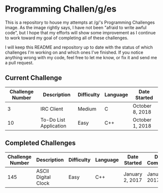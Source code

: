 # Programming Challen/g/es

This is a repository to house my attempts at /g/'s Programming Challenges image.
As the image rightly says, I have not been "afraid to write awful code", but I
hope that my efforts will show some improvement as I continue to work toward my
goal of completing all of these challenges.

I will keep this README and repository up to date with the status of which
challenges I'm working on and which ones I've finished. If you notice anything
wrong with my code, feel free to let me know, or fix it and send me a pull
request.

## Current Challenge

| Challenge Number | Description | Difficulty | Language | Date Started | 
| ---------------- | ----------- | ---------- | -------- | ------------ |
| 3                | IRC Client  | Medium     | C        | October 8, 2018 |
| 10               | To-Do List Application | Easy | C++ | October 1, 2018 |

## Completed Challenges

| Challenge Number | Description | Difficulty | Language | Date Started | Date Completed |
| ---------------- | ----------- | ---------- | -------- | ------------ | -------------- |
| 145              | ASCII Digital Clock | Easy | C++ | January 2, 2017 | January 2, 2017 | 
